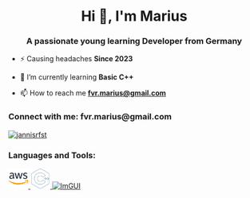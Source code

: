 <h1 align="center">Hi 👋, I'm Marius</h1>
<h3 align="center">A passionate young learning Developer from Germany</h3>

- ⚡ Causing headaches **Since 2023**

- 🌱 I’m currently learning **Basic C++**

- 📫 How to reach me **fvr.marius@gmail.com**

<h3 align="left">Connect with me: fvr.marius@gmail.com </h3>
<p align="left">
<a href="https://dev.to/mariusrfst" target="blank"><img align="center" src="https://raw.githubusercontent.com/rahuldkjain/github-profile-readme-generator/master/src/images/icons/Social/devto.svg" alt="jannisrfst" height="30" width="40" /></a>
</p>

<h3 align="left">Languages and Tools:</h3>
<p align="left"> <a href="https://aws.amazon.com" target="_blank" rel="noreferrer"> <img src="https://raw.githubusercontent.com/devicons/devicon/master/icons/amazonwebservices/amazonwebservices-original-wordmark.svg" alt="aws" width="40" height="40"/> </a> <a href="https://en.cppreference.com/w/" target="_blank" rel="noreferrer"> <img src="https://raw.githubusercontent.com/devicons/devicon/master/icons/cplusplus/cplusplus-line.svg" alt="C++" width="40" height="40"/> </a> 
<a href="https://www.dearimgui.com/" target="_blank" rel="noreferrer"> <img src="https://user-images.githubusercontent.com/19205853/265920315-d6e7cbe3-76e3-418c-a6e5-54f17043678e.png" alt="ImGUI" width="40" height="40"/> </a> 

  
